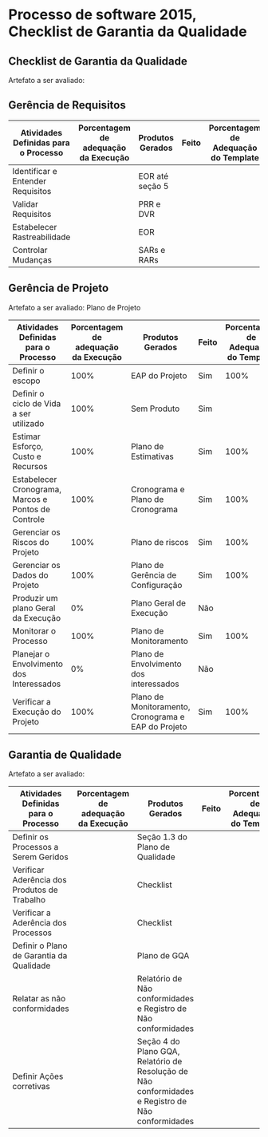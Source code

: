  
Processo de software 2015, Checklist de Garantia da Qualidade
=================================

Checklist de Garantia da Qualidade
-----------------------

Artefato a ser avaliado: 

## Gerência de Requisitos
| Atividades Definidas para o Processo | Porcentagem de adequação da Execução | Produtos Gerados | Feito | Porcentagem de Adequação do Template |
| ------------------------------------ | ------------------------------------ | ---------------- | ----- | ------------------------------------ | 
| Identificar e Entender Requisitos    |                                      | EOR até seção 5  |       |                                      |                   
| Validar Requisitos			             |                                      | PRR e DVR        |       |                                      |
| Estabelecer Rastreabilidade	         |                                      | EOR              |       |                                      |
| Controlar Mudanças		               |                                      | SARs e RARs      |       |                                      |

## Gerência de Projeto

Artefato a ser avaliado: Plano de Projeto

| Atividades Definidas para o Processo               | Porcentagem de adequação da Execução | Produtos Gerados                                   | Feito | Porcentagem de Adequação do Template |
| -------------------------------------------------- | ------------------------------------ | -------------------------------------------------- | ----- | ------------------------------------ | 
| Definir o escopo                                   |                100%                  | EAP do Projeto                                     | Sim   |             100%                     |                   
| Definir o ciclo de Vida a ser utilizado            |                100%                  | Sem Produto                                        | Sim   |                                      |
| Estimar Esforço, Custo e Recursos                  |                100%                  | Plano de Estimativas                               | Sim   |             100%                     |
| Estabelecer Cronograma, Marcos e Pontos de Controle|                100%                  | Cronograma e Plano de Cronograma                   | Sim   |             100%                     |
| Gerenciar os Riscos do Projeto                     |                100%                  | Plano de riscos                                    | Sim   |             100%                     |
| Gerenciar os Dados do Projeto                      |                100%                  | Plano de Gerência de Configuração                  | Sim   |             100%                     |
| Produzir um plano Geral da Execução                |                0%                    | Plano Geral de Execução                            | Não   |                                      |
| Monitorar o Processo                               |                100%                  | Plano de Monitoramento                             | Sim   |             100%                     |
| Planejar o Envolvimento dos Interessados           |                0%                    | Plano de Envolvimento dos interessados             | Não   |                                      |
| Verificar a Execução do Projeto                    |                100%                  | Plano de Monitoramento, Cronograma e EAP do Projeto| Sim   |             100%                     |

## Garantia de Qualidade

Artefato a ser avaliado:

| Atividades Definidas para o Processo         | Porcentagem de adequação da Execução | Produtos Gerados                                                                                  | Feito | Porcentagem de Adequação do Template |
| -------------------------------------------- | ------------------------------------ | ------------------------------------------------------------------------------------------------- | ----- | ------------------------------------ | 
| Definir os Processos a Serem Geridos         |                                      | Seção 1.3 do Plano de Qualidade                                                                   |       |                                      |                   
| Verificar Aderência dos Produtos de Trabalho |                                      | Checklist                                                                                         |       |                                      |
| Verificar a Aderência dos Processos	         |                                      | Checklist                                                                                         |       |                                      |
| Definir o Plano de Garantia da Qualidade     |                                      | Plano de GQA                                                                                      |       |                                      |
| Relatar as não conformidades		             |                                      | Relatório de Não conformidades e Registro de Não conformidades                                    |       |                                      |
| Definir Ações corretivas		                 |                                      | Seção 4 do Plano GQA, Relatório de Resolução de Não conformidades e Registro de Não conformidades |       |                                      |
